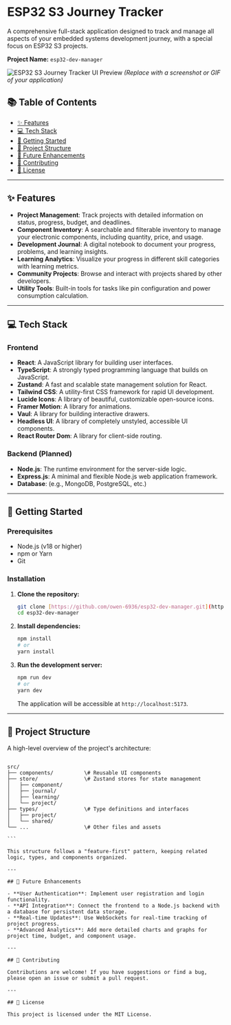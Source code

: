 # ESP32 S3 Journey Tracker

A comprehensive full-stack application designed to track and manage all aspects of your embedded systems development journey, with a special focus on ESP32 S3 projects.

**Project Name:** `esp32-dev-manager`

![ESP32 S3 Journey Tracker UI Preview](https://your-image-url.com/preview.png)
*(Replace with a screenshot or GIF of your application)*

## 📚 Table of Contents
- [✨ Features](#-features)
- [💻 Tech Stack](#-tech-stack)
- [🚀 Getting Started](#-getting-started)
- [📁 Project Structure](#-project-structure)
- [🔮 Future Enhancements](#-future-enhancements)
- [🤝 Contributing](#-contributing)
- [📄 License](#-license)

---

## ✨ Features

- **Project Management**: Track projects with detailed information on status, progress, budget, and deadlines.
- **Component Inventory**: A searchable and filterable inventory to manage your electronic components, including quantity, price, and usage.
- **Development Journal**: A digital notebook to document your progress, problems, and learning insights.
- **Learning Analytics**: Visualize your progress in different skill categories with learning metrics.
- **Community Projects**: Browse and interact with projects shared by other developers.
- **Utility Tools**: Built-in tools for tasks like pin configuration and power consumption calculation.

---

## 💻 Tech Stack

### Frontend
- **React**: A JavaScript library for building user interfaces.
- **TypeScript**: A strongly typed programming language that builds on JavaScript.
- **Zustand**: A fast and scalable state management solution for React.
- **Tailwind CSS**: A utility-first CSS framework for rapid UI development.
- **Lucide Icons**: A library of beautiful, customizable open-source icons.
- **Framer Motion**: A library for animations.
- **Vaul**: A library for building interactive drawers.
- **Headless UI**: A library of completely unstyled, accessible UI components.
- **React Router Dom**: A library for client-side routing.

### Backend (Planned)
- **Node.js**: The runtime environment for the server-side logic.
- **Express.js**: A minimal and flexible Node.js web application framework.
- **Database**: (e.g., MongoDB, PostgreSQL, etc.)

---

## 🚀 Getting Started

### Prerequisites
- Node.js (v18 or higher)
- npm or Yarn
- Git

### Installation

1.  **Clone the repository:**
    ```bash
    git clone [https://github.com/owen-6936/esp32-dev-manager.git](https://github.com/owen-6936/esp32-dev-manager.git)
    cd esp32-dev-manager
    ```
2.  **Install dependencies:**
    ```bash
    npm install
    # or
    yarn install
    ```
3.  **Run the development server:**
    ```bash
    npm run dev
    # or
    yarn dev
    ```
    The application will be accessible at `http://localhost:5173`.

---

## 📁 Project Structure

A high-level overview of the project's architecture:

````

src/
├── components/          \# Reusable UI components
├── store/               \# Zustand stores for state management
│   ├── component/
│   ├── journal/
│   ├── learning/
│   └── project/
├── types/               \# Type definitions and interfaces
│   ├── project/
│   └── shared/
└── ...                  \# Other files and assets

```

This structure follows a "feature-first" pattern, keeping related logic, types, and components organized.

---

## 🔮 Future Enhancements

- **User Authentication**: Implement user registration and login functionality.
- **API Integration**: Connect the frontend to a Node.js backend with a database for persistent data storage.
- **Real-time Updates**: Use WebSockets for real-time tracking of project progress.
- **Advanced Analytics**: Add more detailed charts and graphs for project time, budget, and component usage.

---

## 🤝 Contributing

Contributions are welcome! If you have suggestions or find a bug, please open an issue or submit a pull request.

---

## 📄 License

This project is licensed under the MIT License.
